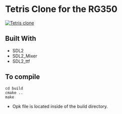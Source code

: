 # Tetris Clone for the RG350

[![Tetris clone ](https://img.youtube.com/vi/YJ5n5TuaGzM/0.jpg)](https://www.youtube.com/watch?v=YJ5n5TuaGzM "Tetris Clone")

## Built With
* SDL2
* SDL2_Mixer
* SDL2_ttf

## To compile
```
cd build
cmake ..
make 
```

* Opk file is located inside of the build directory.

